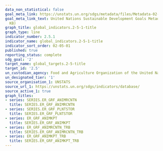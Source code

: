```yaml
---
data_non_statistical: false
goal_meta_link: https://unstats.un.org/sdgs/metadata/files/Metadata-02-05-01.pdf
goal_meta_link_text: United Nations Sustainable Development Goals Metadata (PDF 334
  KB)
graph_title: global_indicators.2-5-1-title
graph_type: line
indicator_number: 2.5.1
indicator_name: global_indicators.2-5-1-title
indicator_sort_order: 02-05-01
published: true
reporting_status: complete
sdg_goal: '2'
target_name: global_targets.2-5-title
target_id: '2.5'
un_custodian_agency: Food and Agriculture Organization of the United Nations (UN FAO)
un_designated_tier: '1'
source_organisation_1: UNSTATS
source_url_1: https://unstats.un.org/sdgs/indicators/database/
source_active_1: true
graph_titles:
- series: SERIES.ER_GRF_ANIMRCNTN
  title: SERIES.ER_GRF_ANIMRCNTN
- series: SERIES.ER_GRF_PLNTSTOR
  title: SERIES.ER_GRF_PLNTSTOR
- series: ER_GRF_ANIMKPT
  title: SERIES.ER_GRF_ANIMKPT
- series: ER_GRF_ANIMRCNTN_TRB
  title: SERIES.ER_GRF_ANIMRCNTN_TRB
- series: ER_GRF_ANIMKPT_TRB
  title: SERIES.ER_GRF_ANIMKPT_TRB
---
```

